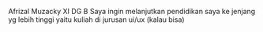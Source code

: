 Afrizal Muzacky
XI DG B
Saya ingin melanjutkan pendidikan saya ke jenjang yg lebih tinggi yaitu kuliah di jurusan ui/ux (kalau bisa)
